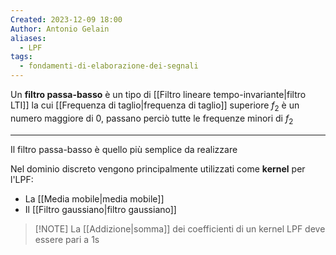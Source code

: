 ```yaml
---
Created: 2023-12-09 18:00
Author: Antonio Gelain
aliases:
  - LPF
tags:
  - fondamenti-di-elaborazione-dei-segnali
---
```


Un **filtro passa-basso** è un tipo di [[Filtro lineare tempo-invariante|filtro LTI]] la cui [[Frequenza di taglio|frequenza di taglio]] superiore $f_{2}$ è un numero maggiore di 0, passano perciò tutte le frequenze minori di $f_{2}$

---

Il filtro passa-basso è quello più semplice da realizzare

Nel dominio discreto vengono principalmente utilizzati come **kernel** per l'LPF:
- La [[Media mobile|media mobile]]
- Il [[Filtro gaussiano|filtro gaussiano]]

>[!NOTE] La [[Addizione|somma]] dei coefficienti di un kernel LPF deve essere pari a 1s

